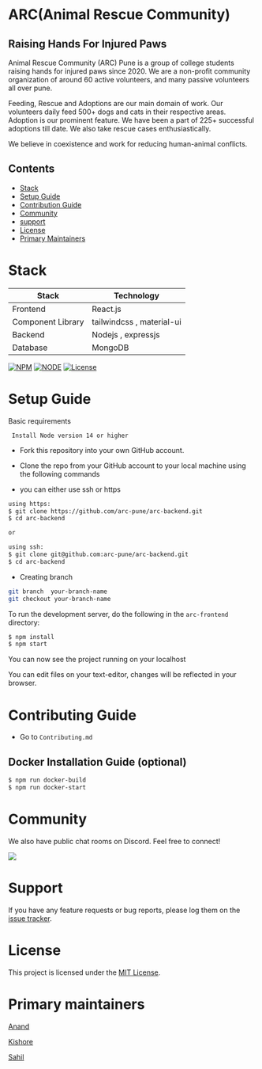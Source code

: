 # ARC(Animal Rescue Community)

## Raising Hands For Injured Paws

Animal Rescue Community (ARC) Pune is a group of college students raising hands for injured paws since 2020. We are a non-profit community organization of around 60 active volunteers, and many passive volunteers all over pune. 

Feeding, Rescue and Adoptions are our main domain of work. Our volunteers daily feed 500+ dogs and cats in their respective areas. Adoption is our prominent feature. We have been a part of 225+ successful adoptions till date. We also take rescue cases enthusiastically.

We believe in coexistence and work for reducing human-animal conflicts.

## Contents

- [Stack](#stack)
- [Setup Guide](#setup-Guide)
- [Contribution Guide](#contribution-guide)
- [Community](#community)
- [support](#support)
- [License](#license)
- [Primary Maintainers](#primary-maintainers)

# Stack
| Stack    | Technology |
| ---      | ---       |
| Frontend | React.js         |
| Component Library    | tailwindcss , material-ui        | 
| Backend     | Nodejs , expressjs |
| Database     |  MongoDB |

[![NPM](https://img.shields.io/static/v1?label=npm&message=7.23&color=blue)](https://shields.io/)
[![NODE](https://img.shields.io/static/v1?label=node&message=14.17.6&color=success)](https://shields.io/)
[![License](https://img.shields.io/badge/license-MIT-green.svg)](https://shields.io/)


# Setup Guide

Basic requirements
``` 
 Install Node version 14 or higher
```

- Fork this repository into your own GitHub account.
- Clone the repo from your GitHub account to your local machine using the following commands

- you can either  use ssh or https

```bash
using https:
$ git clone https://github.com/arc-pune/arc-backend.git
$ cd arc-backend

or

using ssh:
$ git clone git@github.com:arc-pune/arc-backend.git
$ cd arc-backend
```

- Creating  branch  
``` bash 
git branch  your-branch-name
git checkout your-branch-name
```
To run the development server, do the following in the `arc-frontend` directory:

```bash
$ npm install
$ npm start
```

You can now see the project running on your localhost

You can edit files on your text-editor, changes will be reflected in your browser.

# Contributing Guide

- Go to `Contributing.md`

## Docker Installation Guide (optional)
```bash
$ npm run docker-build
$ npm run docker-start
```

# Community

We also have public chat rooms on Discord. Feel free to connect!

[![](https://img.shields.io/badge/chat-on_Discord-blue.svg?style=for-the-badge&logo=Discord)](https://discord.gg/CyDnCUEW)

# Support

If you have any feature requests or bug reports, please log them on the [issue tracker](https://github.com/arc-pune/arc-front-end/issues/new).

# License

This project is licensed under the [MIT License](LICENSE).

# Primary maintainers

[Anand](https://github.com/AnandDhakane01)

[Kishore](https://github.com/majjikishore007)

[Sahil](https://github.com/agarwalsahil0210)
